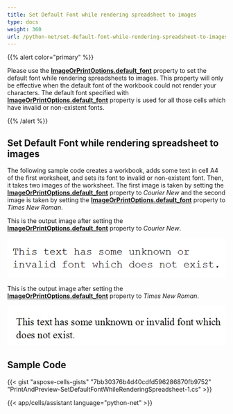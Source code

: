```yaml
---
title: Set Default Font while rendering spreadsheet to images
type: docs
weight: 360
url: /python-net/set-default-font-while-rendering-spreadsheet-to-images/
---
```


{{% alert color="primary" %}}

Please use the [**ImageOrPrintOptions.default_font**](https://reference.aspose.com/cells/python-net/aspose.cells.rendering/imageorprintoptions/default_font) property to set the default font while rendering spreadsheets to images. This property will only be effective when the default font of the workbook could not render your characters. The default font specified with [**ImageOrPrintOptions.default_font**](https://reference.aspose.com/cells/python-net/aspose.cells.rendering/imageorprintoptions/default_font) property is used for all those cells which have invalid or non-existent fonts.

{{% /alert %}}

## Set Default Font while rendering spreadsheet to images

The following sample code creates a workbook, adds some text in cell A4 of the first worksheet, and sets its font to invalid or non-existent font. Then, it takes two images of the worksheet. The first image is taken by setting the [**ImageOrPrintOptions.default_font**](https://reference.aspose.com/cells/python-net/aspose.cells.rendering/imageorprintoptions/default_font) property to *Courier New* and the second image is taken by setting the [**ImageOrPrintOptions.default_font**](https://reference.aspose.com/cells/python-net/aspose.cells.rendering/imageorprintoptions/default_font) property to *Times New Roman*.

This is the output image after setting the [**ImageOrPrintOptions.default_font**](https://reference.aspose.com/cells/python-net/aspose.cells.rendering/imageorprintoptions/default_font) property to *Courier New*.

![todo:image_alt_text](1.png)

This is the output image after setting the [**ImageOrPrintOptions.default_font**](https://reference.aspose.com/cells/python-net/aspose.cells.rendering/imageorprintoptions/default_font) property to *Times New Roman*.

![todo:image_alt_text](2.png)

## Sample Code

{{< gist "aspose-cells-gists" "7bb30376b4d40cdfd596286870fb9752" "PrintAndPreview-SetDefaultFontWhileRenderingSpreadsheet-1.cs" >}}

{{< app/cells/assistant language="python-net" >}}